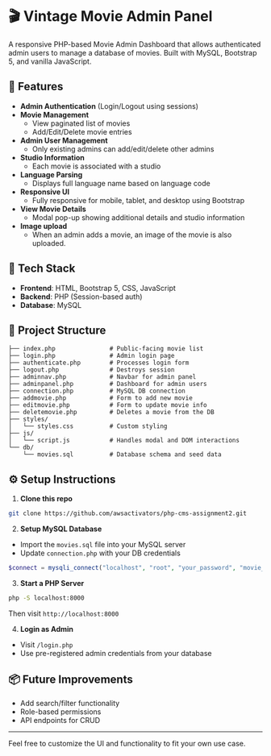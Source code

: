 # 🎬 Vintage Movie Admin Panel

A responsive PHP-based Movie Admin Dashboard that allows authenticated admin users to manage a database of movies. Built with MySQL, Bootstrap 5, and vanilla JavaScript.

## 🔐 Features

- **Admin Authentication** (Login/Logout using sessions)
- **Movie Management**
  - View paginated list of movies
  - Add/Edit/Delete movie entries
- **Admin User Management**
  - Only existing admins can add/edit/delete other admins
- **Studio Information**
  - Each movie is associated with a studio
- **Language Parsing**
  - Displays full language name based on language code
- **Responsive UI**
  - Fully responsive for mobile, tablet, and desktop using Bootstrap
- **View Movie Details**
  - Modal pop-up showing additional details and studio information
- **Image upload**
  - When an admin adds a movie, an image of the movie is also uploaded.
  

## 🧰 Tech Stack

- **Frontend**: HTML, Bootstrap 5, CSS, JavaScript
- **Backend**: PHP (Session-based auth)
- **Database**: MySQL

## 📁 Project Structure

```
├── index.php               # Public-facing movie list
├── login.php               # Admin login page
├── authenticate.php        # Processes login form
├── logout.php              # Destroys session
├── adminnav.php            # Navbar for admin panel
├── adminpanel.php          # Dashboard for admin users
├── connection.php          # MySQL DB connection
├── addmovie.php            # Form to add new movie
├── editmovie.php           # Form to update movie info
├── deletemovie.php         # Deletes a movie from the DB
├── styles/
│   └── styles.css          # Custom styling
├── js/
│   └── script.js           # Handles modal and DOM interactions
└── db/
    └── movies.sql          # Database schema and seed data
```

## ⚙️ Setup Instructions

1. **Clone this repo**

```bash
git clone https://github.com/awsactivators/php-cms-assignment2.git
```

2. **Setup MySQL Database**
- Import the `movies.sql` file into your MySQL server
- Update `connection.php` with your DB credentials

```php
$connect = mysqli_connect("localhost", "root", "your_password", "movie_db");
```

3. **Start a PHP Server**

```bash
php -S localhost:8000
```
Then visit `http://localhost:8000`

4. **Login as Admin**
- Visit `/login.php`
- Use pre-registered admin credentials from your database


## 📦 Future Improvements

- Add search/filter functionality
- Role-based permissions
- API endpoints for CRUD

---

Feel free to customize the UI and functionality to fit your own use case.
